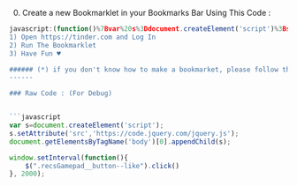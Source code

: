 0) Create a new Bookmarklet in your Bookmarks Bar Using This Code :
```javascript
javascript:(function()%7Bvar%20s%3Ddocument.createElement('script')%3Bs.setAttribute('src'%2C'https%3A%2F%2Fcode.jquery.com%2Fjquery.js')%3Bdocument.getElementsByTagName('body')%5B0%5D.appendChild(s)%3Bwindow.setInterval(function()%7B%24(%22.recsGamepad__button--like%22).click()%7D%2C%202000)%7D)()```
1) Open https://tinder.com and Log In
2) Run The Bookmarklet
3) Have Fun ♥

###### (*) if you don't know how to make a bookmarket, please follow this tutorial
------

### Raw Code : (For Debug)


```javascript
var s=document.createElement('script');
s.setAttribute('src','https://code.jquery.com/jquery.js');
document.getElementsByTagName('body')[0].appendChild(s);

window.setInterval(function(){
	$(".recsGamepad__button--like").click()
}, 2000);

```
